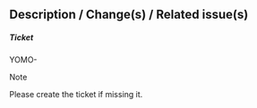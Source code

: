 ## Description / Change(s) / Related issue(s)

##### Ticket

YOMO-

> [!NOTE]
> Please create the ticket if missing it.
